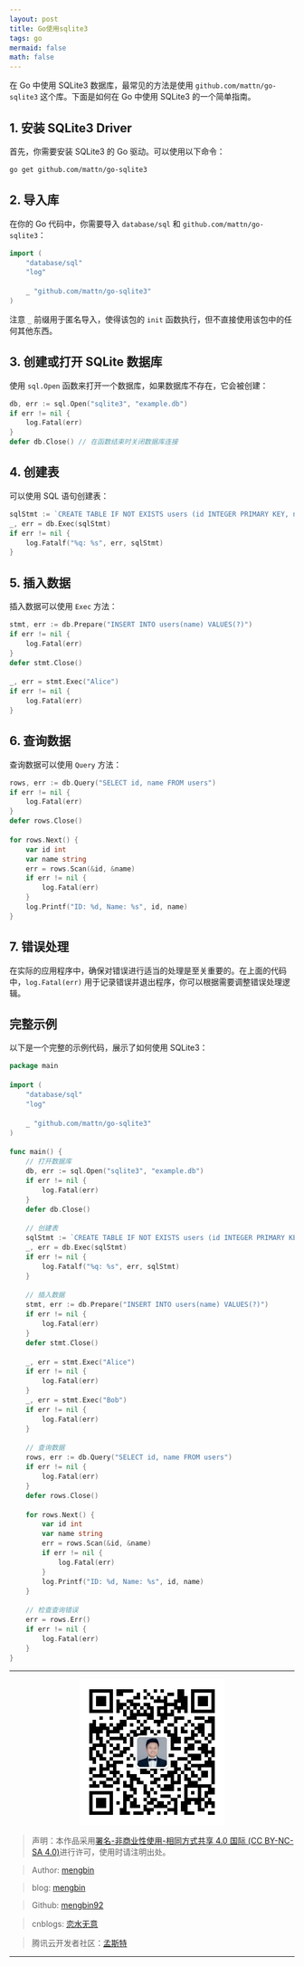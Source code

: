```yaml
---
layout: post
title: Go使用sqlite3
tags: go 
mermaid: false
math: false
---  
```


在 Go 中使用 SQLite3 数据库，最常见的方法是使用 `github.com/mattn/go-sqlite3` 这个库。下面是如何在 Go 中使用 SQLite3 的一个简单指南。

## 1. 安装 SQLite3 Driver

首先，你需要安装 SQLite3 的 Go 驱动。可以使用以下命令：

```bash
go get github.com/mattn/go-sqlite3
```

## 2. 导入库

在你的 Go 代码中，你需要导入 `database/sql` 和 `github.com/mattn/go-sqlite3`：

```go
import (
    "database/sql"
    "log"

    _ "github.com/mattn/go-sqlite3"
)
```

注意 `_` 前缀用于匿名导入，使得该包的 `init` 函数执行，但不直接使用该包中的任何其他东西。

## 3. 创建或打开 SQLite 数据库

使用 `sql.Open` 函数来打开一个数据库，如果数据库不存在，它会被创建：

```go
db, err := sql.Open("sqlite3", "example.db")
if err != nil {
    log.Fatal(err)
}
defer db.Close() // 在函数结束时关闭数据库连接
```

## 4. 创建表

可以使用 SQL 语句创建表：

```go
sqlStmt := `CREATE TABLE IF NOT EXISTS users (id INTEGER PRIMARY KEY, name TEXT);`
_, err = db.Exec(sqlStmt)
if err != nil {
    log.Fatalf("%q: %s", err, sqlStmt)
}
```

## 5. 插入数据

插入数据可以使用 `Exec` 方法：

```go
stmt, err := db.Prepare("INSERT INTO users(name) VALUES(?)")
if err != nil {
    log.Fatal(err)
}
defer stmt.Close()

_, err = stmt.Exec("Alice")
if err != nil {
    log.Fatal(err)
}
```

## 6. 查询数据

查询数据可以使用 `Query` 方法：

```go
rows, err := db.Query("SELECT id, name FROM users")
if err != nil {
    log.Fatal(err)
}
defer rows.Close()

for rows.Next() {
    var id int
    var name string
    err = rows.Scan(&id, &name)
    if err != nil {
        log.Fatal(err)
    }
    log.Printf("ID: %d, Name: %s", id, name)
}
```

## 7. 错误处理

在实际的应用程序中，确保对错误进行适当的处理是至关重要的。在上面的代码中，`log.Fatal(err)` 用于记录错误并退出程序，你可以根据需要调整错误处理逻辑。

## 完整示例

以下是一个完整的示例代码，展示了如何使用 SQLite3：

```go
package main

import (
    "database/sql"
    "log"

    _ "github.com/mattn/go-sqlite3"
)

func main() {
    // 打开数据库
    db, err := sql.Open("sqlite3", "example.db")
    if err != nil {
        log.Fatal(err)
    }
    defer db.Close()

    // 创建表
    sqlStmt := `CREATE TABLE IF NOT EXISTS users (id INTEGER PRIMARY KEY, name TEXT);`
    _, err = db.Exec(sqlStmt)
    if err != nil {
        log.Fatalf("%q: %s", err, sqlStmt)
    }

    // 插入数据
    stmt, err := db.Prepare("INSERT INTO users(name) VALUES(?)")
    if err != nil {
        log.Fatal(err)
    }
    defer stmt.Close()

    _, err = stmt.Exec("Alice")
    if err != nil {
        log.Fatal(err)
    }
    _, err = stmt.Exec("Bob")
    if err != nil {
        log.Fatal(err)
    }

    // 查询数据
    rows, err := db.Query("SELECT id, name FROM users")
    if err != nil {
        log.Fatal(err)
    }
    defer rows.Close()

    for rows.Next() {
        var id int
        var name string
        err = rows.Scan(&id, &name)
        if err != nil {
            log.Fatal(err)
        }
        log.Printf("ID: %d, Name: %s", id, name)
    }

    // 检查查询错误
    err = rows.Err()
    if err != nil {
        log.Fatal(err)
    }
}
```

---

<div align="center">
  <img src="../img/qrcode_wechat.jpg" alt="孟斯特">
</div>

> 声明：本作品采用[署名-非商业性使用-相同方式共享 4.0 国际 (CC BY-NC-SA 4.0)](https://creativecommons.org/licenses/by-nc-sa/4.0/deed.zh)进行许可，使用时请注明出处。  

> Author: [mengbin](mengbin1992@outlook.com)  

> blog: [mengbin](https://mengbin.top)  

> Github: [mengbin92](https://mengbin92.github.io/)  

> cnblogs: [恋水无意](https://www.cnblogs.com/lianshuiwuyi/)  

> 腾讯云开发者社区：[孟斯特](https://cloud.tencent.com/developer/user/6649301)  

---
